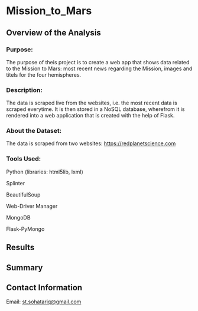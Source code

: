 # Mission_to_Mars
## Overview of the Analysis
### Purpose:
The purpose of theis project is to create a web app that shows data related to the Mission to Mars: most recent news regarding the Mission, images and titels for the four hemispheres.

### Description:
The data is scraped live from the websites, i.e. the most recent data is scraped everytime. It is then stored in a NoSQL database, wherefrom it is rendered into a web application that is created with the help of Flask. 

### About the Dataset:
The data is scraped from two websites:
https://redplanetscience.com



### Tools Used:
Python (libraries: html5lib, lxml)

Splinter

BeautifulSoup

Web-Driver Manager

MongoDB

Flask-PyMongo

## Results

## Summary

## Contact Information
Email: st.sohatariq@gmail.com
